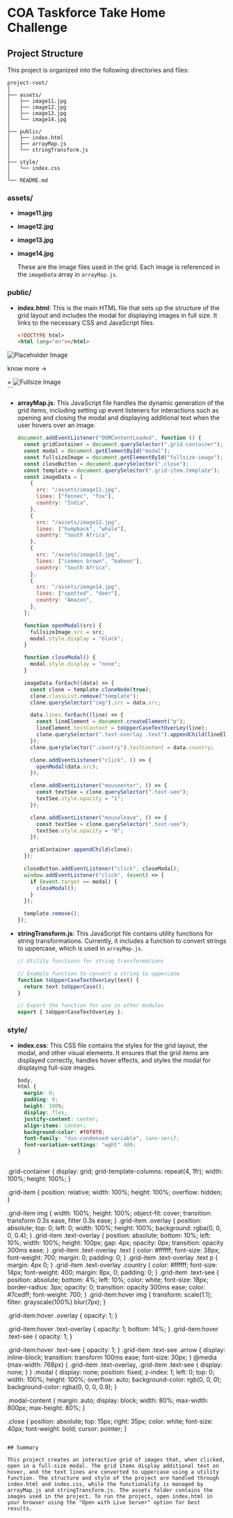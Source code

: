 # COA Taskforce Take Home Challenge

## Project Structure

This project is organized into the following directories and files:

```
project-root/
│
├── assets/
│   ├── image11.jpg
│   ├── image12.jpg
│   ├── image13.jpg
│   └── image14.jpg
│
├── public/
│   ├── index.html
│   ├── arrayMap.js
│   └── stringTransform.js
│
├── style/
│   └── index.css
│
└── README.md
```

### assets/

- **image11.jpg**
- **image12.jpg**
- **image13.jpg**
- **image14.jpg**

  These are the image files used in the grid. Each image is referenced in the `imageData` array in `arrayMap.js`.

### public/

- **index.html**: This is the main HTML file that sets up the structure of the grid layout and includes the modal for displaying images in full size. It links to the necessary CSS and JavaScript files.

  ```html
  <!DOCTYPE html>
  <html lang="en"></html>
  ```

<head>
    <meta charset="UTF-8" />
    <meta name="viewport" content="width=device-width, initial-scale=1.0" />
    <title>COA TASKFORCE TAKE HOME CHALLENGE</title>
    <link href="../style/index.css" rel="stylesheet" />
</head>

<body>
    <div class="grid-container">
        <div class="grid-item template">
            <img src="" alt="Placeholder Image" class="img" />
            <div class="overlay"></div>
            <div class="text-overlay">
                <p class="text"></p>
                <p class="country"></p>
            </div>
            <div class="text-see">
                <p class="see_more">know more <span class="arrow">&rarr;</span></p>
            </div>
        </div>
    </div>
    <div id="modal" class="modal">
        <span class="close">&times;</span>
        <img id="fullsize-image" class="modal-content" src="" alt="Fullsize Image" />
    </div>
    <script src="./arrayMap.js"></script>
    <script src="./stringTransform.js"></script>
</body>

</html>
  ```

- **arrayMap.js**: This JavaScript file handles the dynamic generation of the grid items, including setting up event listeners for interactions such as opening and closing the modal and displaying additional text when the user hovers over an image.

  ```javascript
  document.addEventListener("DOMContentLoaded", function () {
    const gridContainer = document.querySelector(".grid-container");
    const modal = document.getElementById("modal");
    const fullsizeImage = document.getElementById("fullsize-image");
    const closeButton = document.querySelector(".close");
    const template = document.querySelector(".grid-item.template");
    const imageData = [
      {
        src: "/assets/image11.jpg",
        lines: ["fennec", "fox"],
        country: "India",
      },
      {
        src: "/assets/image12.jpg",
        lines: ["humpback", "whale"],
        country: "South Africa",
      },
      {
        src: "/assets/image13.jpg",
        lines: ["common brown", "baboon"],
        country: "South Africa",
      },
      {
        src: "/assets/image14.jpg",
        lines: ["spotted", "deer"],
        country: "Amazon",
      },
    ];

    function openModal(src) {
      fullsizeImage.src = src;
      modal.style.display = "block";
    }

    function closeModal() {
      modal.style.display = "none";
    }

    imageData.forEach((data) => {
      const clone = template.cloneNode(true);
      clone.classList.remove("template");
      clone.querySelector("img").src = data.src;

      data.lines.forEach((line) => {
        const lineElement = document.createElement("p");
        lineElement.textContent = toUpperCaseTextOverLey(line);
        clone.querySelector(".text-overlay .text").appendChild(lineElement);
      });
      clone.querySelector(".country").textContent = data.country;

      clone.addEventListener("click", () => {
        openModal(data.src);
      });

      clone.addEventListener("mouseenter", () => {
        const textSee = clone.querySelector(".text-see");
        textSee.style.opacity = "1";
      });

      clone.addEventListener("mouseleave", () => {
        const textSee = clone.querySelector(".text-see");
        textSee.style.opacity = "0";
      });

      gridContainer.appendChild(clone);
    });

    closeButton.addEventListener("click", closeModal);
    window.addEventListener("click", (event) => {
      if (event.target == modal) {
        closeModal();
      }
    });

    template.remove();
  });
  ```

- **stringTransform.js**: This JavaScript file contains utility functions for string transformations. Currently, it includes a function to convert strings to uppercase, which is used in `arrayMap.js`.

  ```javascript
  // Utility functions for string transformations

  // Example function to convert a string to uppercase
  function toUpperCaseTextOverLey(text) {
    return text.toUpperCase();
  }

  // Export the function for use in other modules
  export { toUpperCaseTextOverLey };
  ```

### style/

- **index.css**: This CSS file contains the styles for the grid layout, the modal, and other visual elements. It ensures that the grid items are displayed correctly, handles hover effects, and styles the modal for displaying full-size images.

  ```css
  body,
  html {
    margin: 0;
    padding: 0;
    height: 100%;
    display: flex;
    justify-content: center;
    align-items: center;
    background-color: #f0f0f0;
    font-family: "din-condensed-variable", sans-serif;
    font-variation-settings: "wght" 400;
  }
 

.grid-container {
display: grid;
grid-template-columns: repeat(4, 1fr);
width: 100%;
height: 100%;
}

.grid-item {
position: relative;
width: 100%;
height: 100%;
overflow: hidden;
}

.grid-item img {
width: 100%;
height: 100%;
object-fit: cover;
transition: transform 0.3s ease, filter 0.3s ease;
}
.grid-item .overlay {
position: absolute;
top: 0;
left: 0;
width: 100%;
height: 100%;
background: rgba(0, 0, 0, 0.4);
}
.grid-item .text-overlay {
position: absolute;
bottom: 10%;
left: 10%;
width: 100%;
height: 100px;
gap: 4px;
opacity: 0px;
transition: opacity 300ms ease;
}
.grid-item .text-overlay .text {
color: #ffffff;
font-size: 38px;
font-weight: 700;
margin: 0;
padding: 0;
}
.grid-item .text-overlay .text p {
margin: 4px 0;
}
.grid-item .text-overlay .country {
color: #ffffff;
font-size: 14px;
font-weight: 400;
margin: 8px, 0;
padding: 0;
}
.grid-item .text-see {
position: absolute;
bottom: 4%;
left: 10%;
color: white;
font-size: 18px;
border-radius: 3px;
opacity: 0;
transition: opacity 300ms ease;
color: #7cedff;
font-weight: 700;
}
.grid-item:hover img {
transform: scale(1.1);
filter: grayscale(100%) blur(7px);
}

.grid-item:hover .overlay {
opacity: 1;
}

.grid-item:hover .text-overlay {
opacity: 1;
bottom: 14%;
}
.grid-item:hover .text-see {
opacity: 1;
}

.grid-item:hover .text-see {
opacity: 1;
}
.grid-item .text-see .arrow {
display: inline-block;
transition: transform 100ms ease;
font-size: 30px;
}
@media (max-width: 768px) {
.grid-item .text-overlay,
.grid-item .text-see {
display: none;
}
}
.modal {
display: none;
position: fixed;
z-index: 1;
left: 0;
top: 0;
width: 100%;
height: 100%;
overflow: auto;
background-color: rgb(0, 0, 0);
background-color: rgba(0, 0, 0, 0.9);
}

.modal-content {
margin: auto;
display: block;
width: 80%;
max-width: 800px;
max-height: 80%;
}

.close {
position: absolute;
top: 15px;
right: 35px;
color: white;
font-size: 40px;
font-weight: bold;
cursor: pointer;
}

```

## Summary

This project creates an interactive grid of images that, when clicked, open in a full-size modal. The grid items display additional text on hover, and the text lines are converted to uppercase using a utility function. The structure and style of the project are handled through index.html and index.css, while the functionality is managed by arrayMap.js and stringTransform.js. The assets folder contains the images used in the project. To run the project, open index.html in your browser using the "Open with Live Server" option for best results.

